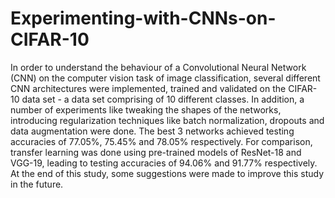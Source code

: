 # Experimenting-with-CNNs-on-CIFAR-10
In order to understand the behaviour of a Convolutional Neural Network (CNN) on the computer vision task of image classification, several different CNN architectures were implemented, trained and validated on the CIFAR-10 data set - a data set comprising of 10 different classes. In addition, a number of experiments like tweaking the shapes of the networks, introducing regularization techniques like batch normalization, dropouts and data augmentation were done. The best 3 networks achieved testing accuracies of 77.05%, 75.45% and 78.05% respectively. For comparison, transfer learning was done using pre-trained models of ResNet-18 and VGG-19, leading to testing accuracies of 94.06% and 91.77% respectively. At the end of this study, some suggestions were made to improve this study in the future.
